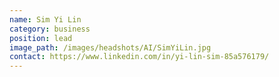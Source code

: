 ```yaml
---
name: Sim Yi Lin
category: business
position: lead
image_path: /images/headshots/AI/SimYiLin.jpg
contact: https://www.linkedin.com/in/yi-lin-sim-85a576179/
---
```

